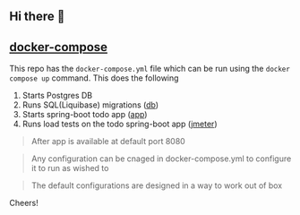 ## Hi there 👋

## [docker-compose](https://github.com/Horcrux14/docker-compose)
This repo has the ```docker-compose.yml``` file which can be run using the ```docker compose up``` command.
This does the following


1. Starts Postgres DB
2. Runs SQL(Liquibase) migrations ([db](https://github.com/Horcrux14/db))
3. Starts spring-boot todo app ([app](https://github.com/Horcrux14/app))
4. Runs load tests on the todo spring-boot app ([jmeter](https://github.com/Horcrux14/jmeter))


> After app is available at default port 8080

> Any configuration can be cnaged in docker-compose.yml to configure it to run as wished to

> The default configurations are designed in a way to work out of box

Cheers!
